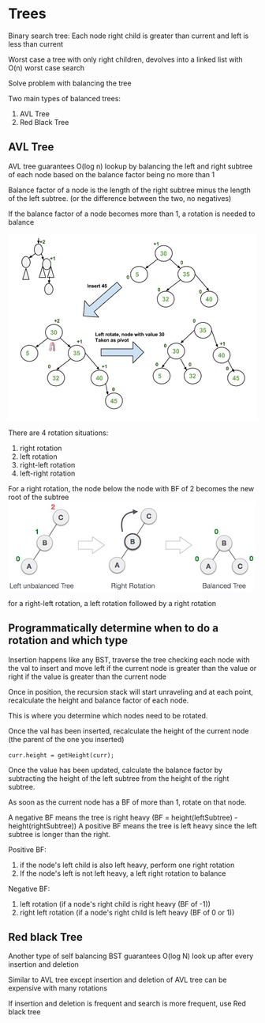 # Trees

Binary search tree: Each node right child is greater than current and left is less than current

Worst case a tree with only right children, devolves into a linked list with O(n) worst case search

Solve problem with balancing the tree

Two main types of balanced trees:

1. AVL Tree
2. Red Black Tree

## AVL Tree

AVL tree guarantees O(log n) lookup by balancing the left and right subtree
of each node based on the balance factor being no more than 1

Balance factor of a node is the length of the right subtree minus the length of the left subtree. (or the difference between the two, no negatives)

If the balance factor of a node becomes more than 1, a rotation is needed to balance

![AVL tree insertion with rotation example](../assets/AVL_INSERTION2-1.jpg)

There are 4 rotation situations:
1. right rotation
2. left rotation
3. right-left rotation
4. left-right rotation

For a right rotation, the node below the node with BF of 2 becomes the new root of the subtree
![AVL Tree right rotation](../assets/avl_right_rotation.jpg)

for a right-left rotation, a left rotation followed by a right rotation


## Programmatically determine when to do a rotation and which type

Insertion happens like any BST, traverse the tree checking each node with the val to insert
and move left if the current node is greater than the value or right if the value is greater than the current node

Once in position, the recursion stack will start unraveling and at each point, recalculate the height and balance factor of each node.

This is where you determine which nodes need to be rotated.

Once the val has been inserted, recalculate the height of the current node (the parent of the one you inserted)

`curr.height = getHeight(curr);`

Once the value has been updated, calculate the balance factor by subtracting the height of the left subtree from the height of the right subtree.

As soon as the current node has a BF of more than 1, rotate on that node. 

A negative BF means the tree is right heavy (BF = height(leftSubtree) - height(rightSubtree))
A positive BF means the tree is left heavy since the left subtree is longer than the right.

Positive BF:
1. if the node's left child is also left heavy, perform one right rotation
2. If the node's left is not left heavy, a left right rotation to balance
 
 
 Negative BF:
 1. left rotation (if a node's right child is right heavy (BF of -1))
 2. right left rotation (if a node's right child is left heavy (BF of 0 or 1))
 
 
 ## Red black Tree
 
 Another type of self balancing BST
 guarantees O(log N) look up after every insertion and deletion
 
 Similar to AVL tree except insertion and deletion of AVL tree can be expensive with many rotations
 
 If insertion and deletion is frequent and search is more frequent, use Red black tree
 
 